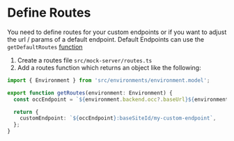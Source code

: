 # Define Routes

You need to define routes for your custom endpoints or if you want to adjust the url / params of a default endpoint.
Default Endpoints can use the `getDefaultRoutes` [function](../api-reference/default-routes.md)

1. Create a routes file `src/mock-server/routes.ts`
2. Add a routes function which returns an object like the following:

```ts
import { Environment } from 'src/environments/environment.model';

export function getRoutes(environment: Environment) {
  const occEndpoint = `${environment.backend.occ?.baseUrl}${environment.backend.occ?.prefix}`;

  return {
    customEndpoint: `${occEndpoint}:baseSiteId/my-custom-endpoint`,
  };
}
```
